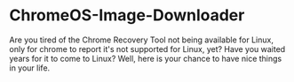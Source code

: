 # ChromeOS-Image-Downloader
Are you tired of the Chrome Recovery Tool not being available for Linux, only for chrome to report it's not supported for Linux, yet? Have you waited years for it to come to Linux? Well, here is your chance to have nice things in your life. 
